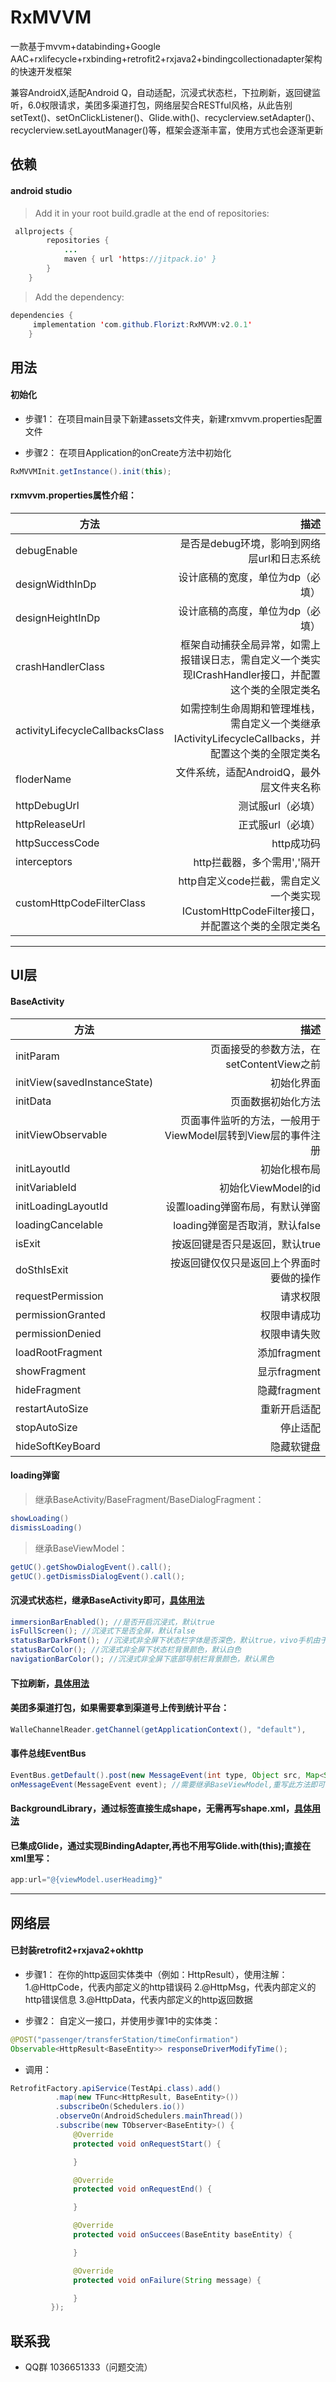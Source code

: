 # RxMVVM
一款基于mvvm+databinding+Google AAC+rxlifecycle+rxbinding+retrofit2+rxjava2+bindingcollectionadapter架构的快速开发框架

兼容AndroidX,适配Android Q，自动适配，沉浸式状态栏，下拉刷新，返回键监听，6.0权限请求，美团多渠道打包，网络层契合RESTful风格，从此告别setText()、setOnClickListener()、Glide.with()、recyclerview.setAdapter()、recyclerview.setLayoutManager()等，框架会逐渐丰富，使用方式也会逐渐更新

## 依赖
#### android studio
> Add it in your root build.gradle at the end of repositories:
```java
 allprojects {
		repositories {
 			...
			maven { url 'https://jitpack.io' }
 		}
 	}
```
> Add the dependency:
```java
dependencies {
	 implementation 'com.github.Florizt:RxMVVM:v2.0.1'
	}
```

## 用法
#### 初始化
- 步骤1：
    在项目main目录下新建assets文件夹，新建rxmvvm.properties配置文件

- 步骤2：
	在项目Application的onCreate方法中初始化
```java
RxMVVMInit.getInstance().init(this);
```

#### rxmvvm.properties属性介绍：
| 方法      | 描述 |
| --------- | -----:|
| debugEnable|是否是debug环境，影响到网络层url和日志系统|
| designWidthInDp|设计底稿的宽度，单位为dp（必填）|
| designHeightInDp|设计底稿的高度，单位为dp（必填）|
| crashHandlerClass|框架自动捕获全局异常，如需上报错误日志，需自定义一个类实现ICrashHandler接口，并配置这个类的全限定类名|
| activityLifecycleCallbacksClass|如需控制生命周期和管理堆栈，需自定义一个类继承IActivityLifecycleCallbacks，并配置这个类的全限定类名|
| floderName      |  文件系统，适配AndroidQ，最外层文件夹名称|
| httpDebugUrl      |    测试服url（必填） |
| httpReleaseUrl      |    正式服url（必填） |
| httpSuccessCode      |    http成功码 |
| interceptors      |    http拦截器，多个需用','隔开 |
| customHttpCodeFilterClass|http自定义code拦截，需自定义一个类实现ICustomHttpCodeFilter接口，并配置这个类的全限定类名|

---
## UI层
#### BaseActivity
| 方法      | 描述 |
| --------- | -----:|
| initParam  | 页面接受的参数方法，在setContentView之前 |
| initView(savedInstanceState)     |   初始化界面 |
| initData      |    页面数据初始化方法 |
| initViewObservable      |    页面事件监听的方法，一般用于ViewModel层转到View层的事件注册 |
| initLayoutId      |    初始化根布局 |
| initVariableId      |    初始化ViewModel的id |
| initLoadingLayoutId      |    设置loading弹窗布局，有默认弹窗 |
| loadingCancelable      |    loading弹窗是否取消，默认false |
| isExit      |    按返回键是否只是返回，默认true |
| doSthIsExit      |    按返回键仅仅只是返回上个界面时要做的操作 |
| requestPermission      |    请求权限 |
| permissionGranted      |    权限申请成功 |
| permissionDenied      |    权限申请失败 |
| loadRootFragment      |    添加fragment |
| showFragment      |    显示fragment |
| hideFragment      |    隐藏fragment |
| restartAutoSize      |    重新开启适配 |
| stopAutoSize      |    停止适配 |
| hideSoftKeyBoard      |    隐藏软键盘 |

#### loading弹窗
> 继承BaseActivity/BaseFragment/BaseDialogFragment：
 ```java
showLoading()
dismissLoading()
 ```
 > 继承BaseViewModel：
  ```java
getUC().getShowDialogEvent().call();
getUC().getDismissDialogEvent().call();
  ```

#### 沉浸式状态栏，继承BaseActivity即可，[具体用法](https://github.com/Florizt/ImmersionBar)
 ```java
immersionBarEnabled(); //是否开启沉浸式，默认true
isFullScreen(); //沉浸式下是否全屏，默认false
statusBarDarkFont(); //沉浸式非全屏下状态栏字体是否深色，默认true，vivo手机由于状态栏字体颜色无法修改，所以默认0.2f的透明度
statusBarColor(); //沉浸式非全屏下状态栏背景颜色，默认白色
navigationBarColor(); //沉浸式非全屏下底部导航栏背景颜色，默认黑色
 ```

#### 下拉刷新，[具体用法](https://github.com/scwang90/SmartRefreshLayout)

#### 美团多渠道打包，如果需要拿到渠道号上传到统计平台：
```java
WalleChannelReader.getChannel(getApplicationContext(), "default"),
```

#### 事件总线EventBus
```java
EventBus.getDefault().post(new MessageEvent(int type, Object src, Map<String, Object> extra)); //发送
onMessageEvent(MessageEvent event); //需要继承BaseViewModel,重写此方法即可
```

#### BackgroundLibrary，通过标签直接生成shape，无需再写shape.xml，[具体用法](https://github.com/JavaNoober/BackgroundLibrary)

#### 已集成Glide，通过实现BindingAdapter,再也不用写Glide.with(this);直接在xml里写：
```java
app:url="@{viewModel.userHeadimg}"
```

---
## 网络层
#### 已封装retrofit2+rxjava2+okhttp
- 步骤1：
在你的http返回实体类中（例如：HttpResult），使用注解：
1.@HttpCode，代表内部定义的http错误码
2.@HttpMsg，代表内部定义的http错误信息
3.@HttpData，代表内部定义的http返回数据

- 步骤2：
	自定义一接口，并使用步骤1中的实体类：
```java
@POST("passenger/transferStation/timeConfirmation")
Observable<HttpResult<BaseEntity>> responseDriverModifyTime();
```

- 调用：
```java
RetrofitFactory.apiService(TestApi.class).add()
          .map(new TFunc<HttpResult, BaseEntity>())
          .subscribeOn(Schedulers.io())
          .observeOn(AndroidSchedulers.mainThread())
          .subscribe(new TObserver<BaseEntity>() {
              @Override
              protected void onRequestStart() {

              }

              @Override
              protected void onRequestEnd() {

              }

              @Override
              protected void onSuccees(BaseEntity baseEntity) {

              }

              @Override
              protected void onFailure(String message) {

              }
         });
```


## 联系我 ##
- QQ群 1036651333（问题交流）














